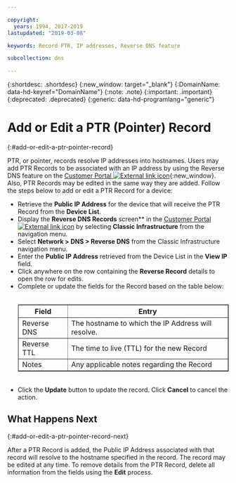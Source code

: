 ```yaml
---

copyright:
  years: 1994, 2017-2019
lastupdated: "2019-03-08"

keywords: Record PTR, IP addresses, Reverse DNS feature

subcollection: dns

---
```



{:shortdesc: .shortdesc}
{:new_window: target="_blank"}
{:DomainName: data-hd-keyref="DomainName"}
{:note: .note}
{:important: .important}
{:deprecated: .deprecated}
{:generic: data-hd-programlang="generic"}

# Add or Edit a PTR (Pointer) Record
{:#add-or-edit-a-ptr-pointer-record}

PTR, or pointer, records resolve IP addresses into hostnames. Users may add PTR Records to be associated with an IP address by using the Reverse DNS feature on the [Customer Portal ![External link icon](../../icons/launch-glyph.svg "External link icon")](https://{DomainName}/){:new_window}. Also, PTR Records may be edited in the same way they are added. Follow the steps below to add or edit a PTR Record for a device:

* Retrieve the **Public IP Address** for the device that will receive the PTR Record from the **Device List**.
* Display the **Reverse DNS Records** screen** in the [Customer Portal ![External link icon](../../icons/launch-glyph.svg "External link icon")](https://{DomainName}/) by selecting **Classic Infrastructure** from the navigation menu. 
* Select **Network > DNS > Reverse DNS** from the Classic Infrastructure navigation menu.
* Enter the **Public IP Address** retrieved from the Device List in the **View IP** field.
* Click anywhere on the row containing the **Reverse Record** details to open the row for edits.
* Complete or update the fields for the Record based on the table below:<br/><br/><table border="1"><tbody><tr><th>Field</th><th>Entry</th></tr><tr><td>Reverse DNS</td><td>The hostname to which the IP Address will resolve.</td></tr><tr><td>Reverse TTL</td><td>The time to live (TTL) for the new Record</td></tr><tr><td>Notes</td><td>Any applicable notes regarding the Record</td></tr></tbody></table><br/>
* Click the **Update** button to update the record. Click **Cancel** to cancel the action.

## What Happens Next
{:#add-or-edit-a-ptr-pointer-record-next}

After a PTR Record is added, the Public IP Address associated with that record will resolve to the hostname specified in the record. The record may be edited at any time. To remove details from the PTR Record, delete all information from the fields using the **Edit** process.
